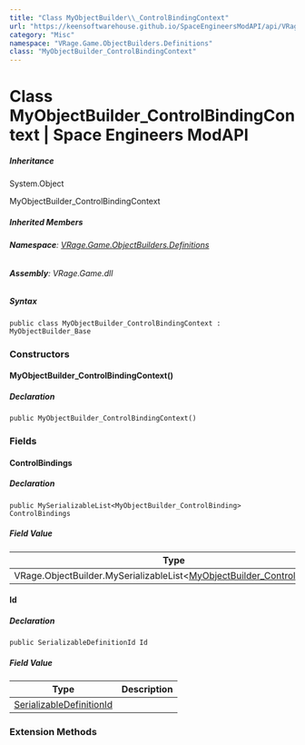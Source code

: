 ```yaml
---
title: "Class MyObjectBuilder\\_ControlBindingContext"
url: "https://keensoftwarehouse.github.io/SpaceEngineersModAPI/api/VRage.Game.ObjectBuilders.Definitions.MyObjectBuilder_ControlBindingContext.html"
category: "Misc"
namespace: "VRage.Game.ObjectBuilders.Definitions"
class: "MyObjectBuilder_ControlBindingContext"
---
```


# Class MyObjectBuilder\_ControlBindingContext | Space Engineers ModAPI

##### Inheritance

System.Object

MyObjectBuilder\_ControlBindingContext

##### Inherited Members

###### **Namespace**: [VRage.Game.ObjectBuilders.Definitions](https://keensoftwarehouse.github.io/SpaceEngineersModAPI/api/VRage.Game.ObjectBuilders.Definitions.html)

###### **Assembly**: VRage.Game.dll

##### Syntax

```
public class MyObjectBuilder_ControlBindingContext : MyObjectBuilder_Base
```

### Constructors

#### MyObjectBuilder\_ControlBindingContext()

##### Declaration

```
public MyObjectBuilder_ControlBindingContext()
```

### Fields

#### ControlBindings

##### Declaration

```
public MySerializableList<MyObjectBuilder_ControlBinding> ControlBindings
```

##### Field Value

| Type | Description |
| --- | --- |
| VRage.ObjectBuilder.MySerializableList<[MyObjectBuilder\_ControlBinding](https://keensoftwarehouse.github.io/SpaceEngineersModAPI/api/VRage.Game.ObjectBuilders.Definitions.MyObjectBuilder_ControlBinding.html)\> |     |

#### Id

##### Declaration

```
public SerializableDefinitionId Id
```

##### Field Value

| Type | Description |
| --- | --- |
| [SerializableDefinitionId](https://keensoftwarehouse.github.io/SpaceEngineersModAPI/api/VRage.ObjectBuilders.SerializableDefinitionId.html) |     |

### Extension Methods
